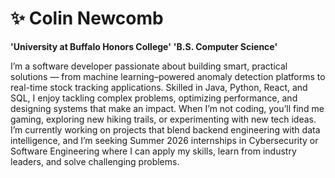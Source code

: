 # ✨ Colin Newcomb

**'University at Buffalo Honors College'**
**'B.S. Computer Science'**

I’m a software developer passionate about building smart, practical solutions — from machine learning–powered anomaly detection platforms to real-time stock tracking applications. Skilled in Java, Python, React, and SQL, I enjoy tackling complex problems, optimizing performance, and designing systems that make an impact. When I’m not coding, you’ll find me gaming, exploring new hiking trails, or experimenting with new tech ideas. I’m currently working on projects that blend backend engineering with data intelligence, and I’m seeking Summer 2026 internships in Cybersecurity or Software Engineering where I can apply my skills, learn from industry leaders, and solve challenging problems.